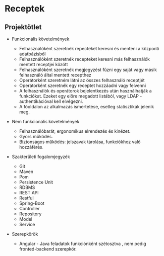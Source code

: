 # Receptek

## Projektötlet 

* Funkcionális követelmények
    - Felhasználóként szeretnék repecteket keresni és menteni a központi adatbázisból
    - Felhasználóként szeretnék recepteket keresni más felhasználók mentett receptjei között
    - Felhasználóként szeretnék  megjegyzést fűzni egy saját vagy másik felhasználó által mentett recepthez
    - Operátorként szeretném látni az összes felhasználó receptjét
    - Operátorként szeretnék egy receptet hozzáadni vagy felvenni
    - A felhasználók és operátorok bejelentkezés után használhatják a funkciókat. Ezeket egy előre megadott listából, vagy LDAP - authentikációval kell elvégezni.
    - A főoldalon az alkalmazás ismertetése, esetleg statisztikák jelenik meg.

* Nem funkcionális követelmények
    - Felhasználóbarát, ergonomikus elrendezés és kinézet.
    - Gyors működés.
    - Biztonságos működés: jelszavak tárolása, funkciókhoz való hozzáférés.

* Szakterületi fogalomjegyzék
    - Git
    - Maven
    - Pom
    - Persistence Unit
    - RDBMS
    - REST API
    - Restful
    - Spring-Boot
    - Controller
    - Repository
    - Model
    - Service       

* Szerepkörök
    - Angular - Java feladatok funkciónként szétosztva , 
    nem pedig fronted-backend szerepkör.